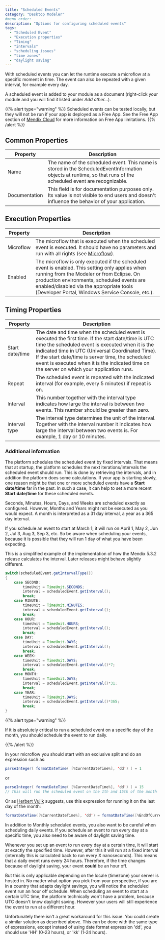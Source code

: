 ```yaml
---
title: "Scheduled Events"
category: "Desktop Modeler"
#menu_order:
description: "Options for configuring scheduled events"
tags:
  - "Scheduled Event"
  - "Execution properties"
  - "Timing"
  - "intervals"
  - "scheduling issues"
  - "time zones"
  - "daylight saving"
---
```



With scheduled events you can let the runtime execute a microflow at a specific moment in time. The event can also be repeated with a given interval, for example every day.

A scheduled event is added to your module as a document (right-click your module and you will find it listed under *Add other...*).

{{% alert type="warning" %}}
Scheduled events can be tested locally, but they will not be run if your app is deployed as a Free App. See the Free App section of [Mendix Cloud](/developerportal/deploy/mendix-cloud-deploy#free-app) for more information on Free App limitations.
{{% /alert %}}

## Common Properties

| Property      | Description                                                                                                                                                     |
| ------------- | --------------------------------------------------------------------------------------------------------------------------------------------------------------- |
| Name          | The name of the scheduled event. This name is stored in the ScheduledEventInformation objects at runtime, so that runs of the scheduled event are recognizable. |
| Documentation | This field is for documentation purposes only. Its value is not visible to end users and doesn't influence the behavior of your application.                    |

## Execution Properties

| Property  | Description                                                                                                                                                                                                                                                                               |
| --------- | ----------------------------------------------------------------------------------------------------------------------------------------------------------------------------------------------------------------------------------------------------------------------------------------- |
| Microflow | The microflow that is executed when the scheduled event is executed. It should have no parameters and run with all rights (see [Microflow](microflow)).                                                                                                                                   |
| Enabled   | The microflow is only executed if the scheduled event is enabled. This setting only applies when running from the Modeler or from Eclipse. On production environments, scheduled events are enabled/disabled via the appropriate tools (Developer Portal, Windows Service Console, etc.). |

## Timing Properties

| Property        | Description                                                                                                                                                                                                                                                                                                                                                     |
| --------------- | --------------------------------------------------------------------------------------------------------------------------------------------------------------------------------------------------------------------------------------------------------------------------------------------------------------------------------------------------------------- |
| Start date/time | The date and time when the scheduled event is executed the first time. If the start date/time is UTC time the scheduled event is executed when it is the indicated time in UTC (Universal Coordinated Time). If the start date/time is server time, the scheduled event is executed when it is the indicated time on the server on which your application runs. |
| Repeat          | The scheduled event is repeated with the indicated interval (for example, every 5 minutes) if repeat is on.                                                                                                                                                                                                                                                     |
| Interval        | This number together with the interval type indicates how large the interval is between two events. This number should be greater than zero.                                                                                                                                                                                                                    |
| Interval type   | The interval type determines the unit of the interval. Together with the interval number it indicates how large the interval between two events is. For example, 1 day or 10 minutes.                                                                                                                                                                           |

### Additional information

The platform schedules the scheduled event by fixed intervals. That means that at startup, the platform schedules the next iterations/intervals the scheduled event should run. This is done by retrieving the intervals, and in addition the platform does some calculations. If your app is starting slowly, one reason might be that one or more scheduled events have a **Start date/time** far in the past. In such a case, it can help to set a more recent **Start date/time** for these scheduled events.

Seconds, Minutes, Hours, Days, and Weeks are scheduled exactly as configured. However, Months and Years might not be executed as you would expect. A month is interpreted as a 31 day interval, a year as a 365 day interval.

If you schedule an event to start at March 1, it will run on April 1, May 2, Jun 2, Jul 3, Aug 3, Sep 3, etc. So be aware when scheduling your events, because it is possible that they will run 1 day of what you have been expecting.

This is a simplified example of the implementation of how the Mendix 5.3.2 release calculates the interval. Later releases might behave slightly different.

```java
switch(scheduledEvent.getIntervalType())
{
    case SECOND:
        timeUnit = TimeUnit.SECONDS;
        interval = scheduledEvent.getInterval();
        break;
    case MINUTE:
        timeUnit = TimeUnit.MINUTES;
        interval = scheduledEvent.getInterval();
        break;
    case HOUR:
        timeUnit = TimeUnit.HOURS;
        interval = scheduledEvent.getInterval();
        break;
    case DAY:
        timeUnit = TimeUnit.DAYS;
        interval = scheduledEvent.getInterval();
        break;
    case WEEK:
        timeUnit = TimeUnit.DAYS;
        interval = scheduledEvent.getInterval()*7;
        break;
    case MONTH:
        timeUnit = TimeUnit.DAYS;
        interval = scheduledEvent.getInterval()*31;
        break;
    case YEAR:
        timeUnit = TimeUnit.DAYS;
        interval = scheduledEvent.getInterval()*365;
        break;
}
```

{{% alert type="warning" %}}

If it is absolutely critical to run a scheduled event on a specific day of the month, you should schedule the event to run daily.

{{% /alert %}}

In your microflow you should start with an exclusive split and do an expression such as:

```java
parseInteger( formatDateTime( [%CurrentDateTime%], 'dd') ) = 1
```

or

```java
parseInteger( formatDateTime( [%CurrentDateTime%], 'dd') ) = 15
// This will run the scheduled event on the 1th and 15th of the month
```

Or as [Herbert Vujik](https://mxforum.mendix.com/questions/6934/How-are-monthly-Scheduled-Events-planned#10518) suggests, use this expression for running it on the last day of the month:

```java
formatDateTime([%CurrentDateTime%], 'dd') = formatDateTime([%EndOfCurrentMonth%], 'dd') 
```

In addition to Monthly scheduled events, you also want to be careful when scheduling daily events. If you schedule an event to run every day at a specific time, you also need to be aware of daylight saving time.

Whenever you set up an event to run every day at a certain time, it will start at exactly the specified time. However, after this it will run at a fixed interval (internally this is calculated back to run every X nanoseconds). This means that a daily event runs every 24 hours. Therefore, if the time changes because of daylight saving, your event **could** be an hour off.

But this is only applicable depending on the locale (timezone) your server is hosted in. No matter what option you pick from your perspective, if you are in a country that adapts daylight savings, you will notice the scheduled event run an hour off schedule. When scheduling an event to start at a certain UTC time, the platform technically won't have a problem, because UTC doesn't know daylight saving. However your users will still experience the event to run at a different hour.

Unfortunately there isn't a great workaround for this issue. You could create a similar solution as described above. This can be done with the same type of expressions, except instead of using date format expression 'dd', you should use 'HH' (0-23 hours), or 'kk' (1-24 hours).
